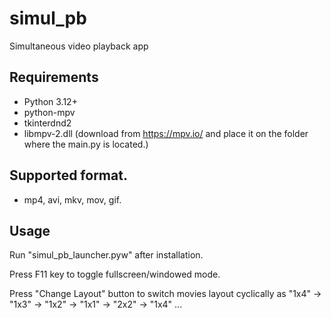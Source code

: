 # simul_pb
Simultaneous video playback app

## Requirements
- Python 3.12+
- python-mpv
- tkinterdnd2
- libmpv-2.dll (download from https://mpv.io/ and place it on the folder where the main.py is located.)


## Supported format.
- mp4, avi, mkv, mov, gif.


## Usage
Run "simul_pb_launcher.pyw" after installation.

Press F11 key to toggle fullscreen/windowed mode.

Press "Change Layout" button to switch movies layout cyclically as "1x4" -> "1x3" -> "1x2" -> "1x1" -> "2x2" -> "1x4" ...



